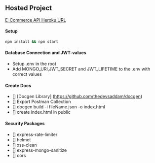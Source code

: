 ## Hosted Project

[E-Commerce API Heroku URL](https://e-commerce-api-bulega.herokuapp.com/)

#### Setup

```bash
npm install && npm start
```

#### Database Connection and JWT-values
- Setup .env in the root
- Add MONGO_URI,JWT_SECRET and JWT_LIFETIME to the .env with correct values


#### Create Docs

- [] [Docgen Library] (https://github.com/thedevsaddam/docgen)
- [] Export Postman Collection
- [] docgen build -i fileName.json -o index.html
- [] create index.html in public

#### Security Packages

- [] express-rate-limiter
- [] helmet
- [] xss-clean
- [] express-mongo-sanitize
- [] cors 

